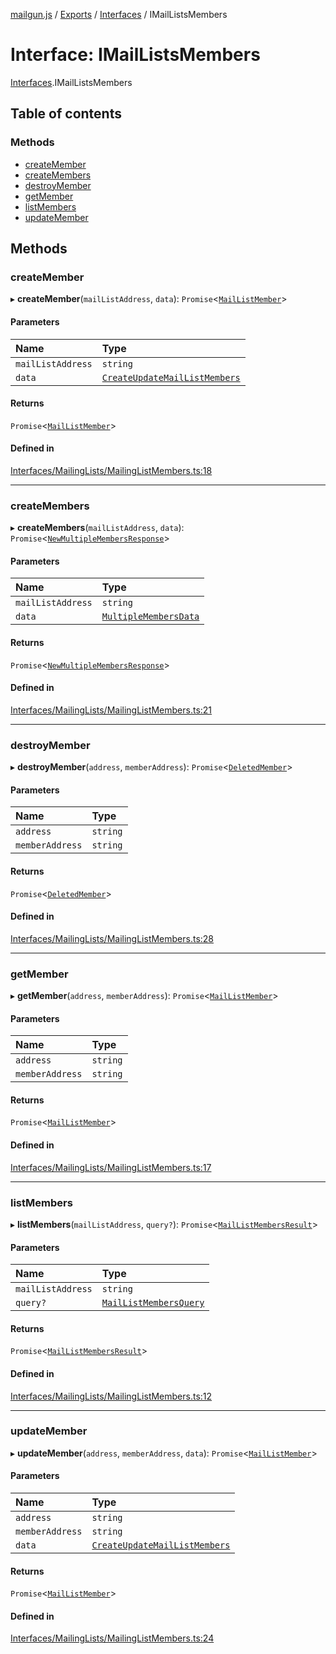 [mailgun.js](../README.md) / [Exports](../modules.md) / [Interfaces](../modules/Interfaces.md) / IMailListsMembers

# Interface: IMailListsMembers

[Interfaces](../modules/Interfaces.md).IMailListsMembers

## Table of contents

### Methods

- [createMember](Interfaces.IMailListsMembers.md#createmember)
- [createMembers](Interfaces.IMailListsMembers.md#createmembers)
- [destroyMember](Interfaces.IMailListsMembers.md#destroymember)
- [getMember](Interfaces.IMailListsMembers.md#getmember)
- [listMembers](Interfaces.IMailListsMembers.md#listmembers)
- [updateMember](Interfaces.IMailListsMembers.md#updatemember)

## Methods

### createMember

▸ **createMember**(`mailListAddress`, `data`): `Promise`<[`MailListMember`](../modules.md#maillistmember)\>

#### Parameters

| Name | Type |
| :------ | :------ |
| `mailListAddress` | `string` |
| `data` | [`CreateUpdateMailListMembers`](../modules.md#createupdatemaillistmembers) |

#### Returns

`Promise`<[`MailListMember`](../modules.md#maillistmember)\>

#### Defined in

[Interfaces/MailingLists/MailingListMembers.ts:18](https://github.com/mailgun/mailgun.js/blob/9c77dbb/lib/Interfaces/MailingLists/MailingListMembers.ts#L18)

___

### createMembers

▸ **createMembers**(`mailListAddress`, `data`): `Promise`<[`NewMultipleMembersResponse`](../modules.md#newmultiplemembersresponse)\>

#### Parameters

| Name | Type |
| :------ | :------ |
| `mailListAddress` | `string` |
| `data` | [`MultipleMembersData`](../modules.md#multiplemembersdata) |

#### Returns

`Promise`<[`NewMultipleMembersResponse`](../modules.md#newmultiplemembersresponse)\>

#### Defined in

[Interfaces/MailingLists/MailingListMembers.ts:21](https://github.com/mailgun/mailgun.js/blob/9c77dbb/lib/Interfaces/MailingLists/MailingListMembers.ts#L21)

___

### destroyMember

▸ **destroyMember**(`address`, `memberAddress`): `Promise`<[`DeletedMember`](../modules.md#deletedmember)\>

#### Parameters

| Name | Type |
| :------ | :------ |
| `address` | `string` |
| `memberAddress` | `string` |

#### Returns

`Promise`<[`DeletedMember`](../modules.md#deletedmember)\>

#### Defined in

[Interfaces/MailingLists/MailingListMembers.ts:28](https://github.com/mailgun/mailgun.js/blob/9c77dbb/lib/Interfaces/MailingLists/MailingListMembers.ts#L28)

___

### getMember

▸ **getMember**(`address`, `memberAddress`): `Promise`<[`MailListMember`](../modules.md#maillistmember)\>

#### Parameters

| Name | Type |
| :------ | :------ |
| `address` | `string` |
| `memberAddress` | `string` |

#### Returns

`Promise`<[`MailListMember`](../modules.md#maillistmember)\>

#### Defined in

[Interfaces/MailingLists/MailingListMembers.ts:17](https://github.com/mailgun/mailgun.js/blob/9c77dbb/lib/Interfaces/MailingLists/MailingListMembers.ts#L17)

___

### listMembers

▸ **listMembers**(`mailListAddress`, `query?`): `Promise`<[`MailListMembersResult`](../modules.md#maillistmembersresult)\>

#### Parameters

| Name | Type |
| :------ | :------ |
| `mailListAddress` | `string` |
| `query?` | [`MailListMembersQuery`](../modules.md#maillistmembersquery) |

#### Returns

`Promise`<[`MailListMembersResult`](../modules.md#maillistmembersresult)\>

#### Defined in

[Interfaces/MailingLists/MailingListMembers.ts:12](https://github.com/mailgun/mailgun.js/blob/9c77dbb/lib/Interfaces/MailingLists/MailingListMembers.ts#L12)

___

### updateMember

▸ **updateMember**(`address`, `memberAddress`, `data`): `Promise`<[`MailListMember`](../modules.md#maillistmember)\>

#### Parameters

| Name | Type |
| :------ | :------ |
| `address` | `string` |
| `memberAddress` | `string` |
| `data` | [`CreateUpdateMailListMembers`](../modules.md#createupdatemaillistmembers) |

#### Returns

`Promise`<[`MailListMember`](../modules.md#maillistmember)\>

#### Defined in

[Interfaces/MailingLists/MailingListMembers.ts:24](https://github.com/mailgun/mailgun.js/blob/9c77dbb/lib/Interfaces/MailingLists/MailingListMembers.ts#L24)

